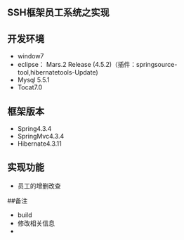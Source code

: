 ﻿## SSH框架员工系统之实现
## 开发环境
 * window7
 * eclipse： Mars.2 Release (4.5.2)（插件：springsource-tool,hibernatetools-Update)
 * Mysql 5.5.1
 * Tocat7.0

## 框架版本
* Spring4.3.4
* SpringMvc4.3.4
* Hibernate4.3.11

## 实现功能
* 员工的增删改查


##备注
* build
* 修改相关信息 
* 